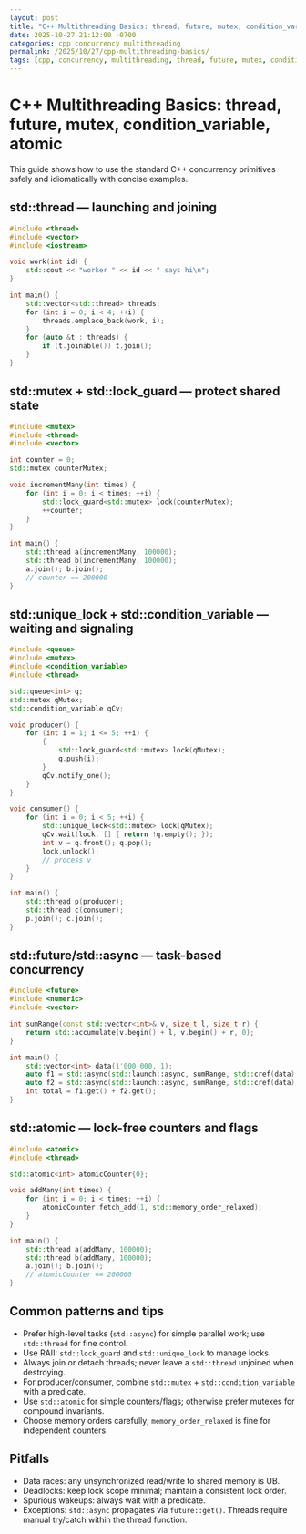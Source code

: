 ```yaml
---
layout: post
title: "C++ Multithreading Basics: thread, future, mutex, condition_variable, atomic"
date: 2025-10-27 21:12:00 -0700
categories: cpp concurrency multithreading
permalink: /2025/10/27/cpp-multithreading-basics/
tags: [cpp, concurrency, multithreading, thread, future, mutex, condition_variable, atomic]
---
```


# C++ Multithreading Basics: thread, future, mutex, condition_variable, atomic

This guide shows how to use the standard C++ concurrency primitives safely and idiomatically with concise examples.

## std::thread — launching and joining

```cpp
#include <thread>
#include <vector>
#include <iostream>

void work(int id) {
    std::cout << "worker " << id << " says hi\n";
}

int main() {
    std::vector<std::thread> threads;
    for (int i = 0; i < 4; ++i) {
        threads.emplace_back(work, i);
    }
    for (auto &t : threads) {
        if (t.joinable()) t.join();
    }
}
```

## std::mutex + std::lock_guard — protect shared state

```cpp
#include <mutex>
#include <thread>
#include <vector>

int counter = 0;
std::mutex counterMutex;

void incrementMany(int times) {
    for (int i = 0; i < times; ++i) {
        std::lock_guard<std::mutex> lock(counterMutex);
        ++counter;
    }
}

int main() {
    std::thread a(incrementMany, 100000);
    std::thread b(incrementMany, 100000);
    a.join(); b.join();
    // counter == 200000
}
```

## std::unique_lock + std::condition_variable — waiting and signaling

```cpp
#include <queue>
#include <mutex>
#include <condition_variable>
#include <thread>

std::queue<int> q;
std::mutex qMutex;
std::condition_variable qCv;

void producer() {
    for (int i = 1; i <= 5; ++i) {
        {
            std::lock_guard<std::mutex> lock(qMutex);
            q.push(i);
        }
        qCv.notify_one();
    }
}

void consumer() {
    for (int i = 0; i < 5; ++i) {
        std::unique_lock<std::mutex> lock(qMutex);
        qCv.wait(lock, [] { return !q.empty(); });
        int v = q.front(); q.pop();
        lock.unlock();
        // process v
    }
}

int main() {
    std::thread p(producer);
    std::thread c(consumer);
    p.join(); c.join();
}
```

## std::future/std::async — task-based concurrency

```cpp
#include <future>
#include <numeric>
#include <vector>

int sumRange(const std::vector<int>& v, size_t l, size_t r) {
    return std::accumulate(v.begin() + l, v.begin() + r, 0);
}

int main() {
    std::vector<int> data(1'000'000, 1);
    auto f1 = std::async(std::launch::async, sumRange, std::cref(data), 0, data.size()/2);
    auto f2 = std::async(std::launch::async, sumRange, std::cref(data), data.size()/2, data.size());
    int total = f1.get() + f2.get();
}
```

## std::atomic — lock-free counters and flags

```cpp
#include <atomic>
#include <thread>

std::atomic<int> atomicCounter{0};

void addMany(int times) {
    for (int i = 0; i < times; ++i) {
        atomicCounter.fetch_add(1, std::memory_order_relaxed);
    }
}

int main() {
    std::thread a(addMany, 100000);
    std::thread b(addMany, 100000);
    a.join(); b.join();
    // atomicCounter == 200000
}
```

## Common patterns and tips

- Prefer high-level tasks (`std::async`) for simple parallel work; use `std::thread` for fine control.
- Use RAII: `std::lock_guard` and `std::unique_lock` to manage locks.
- Always join or detach threads; never leave a `std::thread` unjoined when destroying.
- For producer/consumer, combine `std::mutex` + `std::condition_variable` with a predicate.
- Use `std::atomic` for simple counters/flags; otherwise prefer mutexes for compound invariants.
- Choose memory orders carefully; `memory_order_relaxed` is fine for independent counters.

## Pitfalls

- Data races: any unsynchronized read/write to shared memory is UB.
- Deadlocks: keep lock scope minimal; maintain a consistent lock order.
- Spurious wakeups: always wait with a predicate.
- Exceptions: `std::async` propagates via `future::get()`. Threads require manual try/catch within the thread function.
